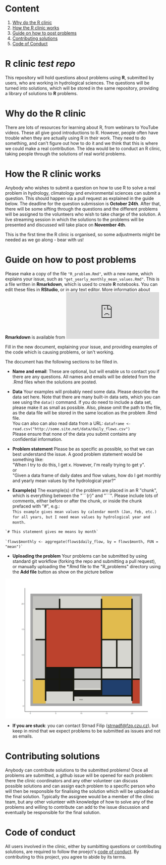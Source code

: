 # Content 
1. [Why do the R clinic](#why)
2. [How the R clinic works ](#how)
3. [Guide on how to post problems](#guide)
4. [Contributing solutions](#solutions) 
5. [Code of Conduct](#CoC)
 
# R clinic *test repo*

This repository will hold questions about problems using **R**, submitted by users, who
are working in hydrological sciences. The questions will be turned into solutions,
which will be stored in the same repository, providing a library of solutions
to **R** problems. 


# Why do the R clinic  <a name="why"></a>

There are lots of resources for learning about R, from webinars to YouTube videos. These all give good introductions to R. However, people often have trouble when they are actually using R in their work. They need to do something, and can't figure out how to do it and we think that this is where we could make a real contribution. The idea would be to conduct an R clinic, taking people through the solutions of real world problems. 


# How the R clinic works  <a name="how"></a>

Anybody who wishes to submit a question on how to use R to solve a real problem in hydrology, climatology and environmental sciences can submit a question. This should happen via a pull request as explained in the guide below. The deadline for the question submission is **October 24th**. After that, there will be some sifting through the questions and the different problems will be assigned to the volunteers who wish to take charge of the solution. A live streaming session in which the solutions to the problems will be presented and discussed will take place on **November 4th**. 

This is the first time the R clinic is organised, so some adjustments might be needed as we go along - bear with us! 


# Guide on how to post problems  <a name="guide"></a>

Please make a copy of the file `"R_problem.Rmd"`, with a new name, which
explains your issue, such as `"get_yearly_monthly_mean_values.Rmd"`. This
is a file written in **Rmarkdown**, which is used to create **R** notebooks.
You can edit these files in **RStudio**, or in any text editor.
More information about **Rmarkdown** is available from ![](https://cran.r-project.org/web/packages/rmarkdown/vignettes/rmarkdown.html)

Fill in the new document, explaining your issue, and providing examples of
the code which is causing problems, or isn't working.

The document has the following sections to be filled in.

* **Name and email**: These are optional, but will enable us to contact you if there are any
questions. All names and emails will be deleted from the .Rmd files when
the solutions are posted.

* **Data** Your examples will probably need some data. Please describe the data set here.
Note that there are many built-in data sets, which you can see using the
`data()` command. If you do need to include a data set, please make it as 
small as possible. Also, please omit the path to the file, as the data
file will be stored in the same location as the problem .Rmd file.  
You can also can also read data from a URL:
`dataframe <- read.csv("http://some.site.net/data/daily_flows.csv")`   
Please ensure that none of the data you submit contains any confidential information.

* **Problem statement** Please be as specific as possible, so that we can best understand the issue.
A good problem statement would be something like:  
"When I try to do this, I get x. However, I'm really trying to get y".  
or  
"Given a data frame of daily dates and flow values, how do I get monthly and yearly mean values by the hydrological year?"  

* **Example(s)** The example(s) of the problem are placed in an R "chunk", which is everything
between the "\`\`\`{r}" and "\`\`\`". Please include lots of comments, either before 
or after the chunk, or inside the chunk prefaced with "#", e.g.:  
`This example gives mean values by calendar month (Jan, Feb, etc.) for all years, but
I need mean values by hydrological year and month.`  

 ```{r}   
 `# This statement gives me means by month`  
 
`flows$monthly <- aggregate(flows$daily_flow, by = flows$month, FUN = "mean")`

  ```    
  
* **Uploading the problem** Your problems can be submitted by using standard git workflow (forking the repo and submitting a pull request), or manually uploading the \*.Rmd file to the "R_problems" directory using the **Add file** button as show on the picture bellow  

<img src = ".figs/placeholder_image.png" align = "center" width = "555"/>


* **If you are stuck**: you can contact Strnad Filip (strnadf@fzp.czu.cz), but keep in mind that we expect problems to be submitted as issues and not as emails. 

# Contributing solutions  <a name="solutions"></a> 

Anybody can contribute solutions to the submitted problems! Once all problems are submitted, a github issue will be opened for each problem: there the clinic coordinators and any other volunteer can discuss possible solutions and can assign each problem to a specific person who will then be responsible for finalising the solution which will be uploaded as the final solution. Typically the assignee would be a member of the clinic team, but any other volunteer with knowledge of how to solve any of the problems and willing to contribute can add to the issue discussion and eventually be responsible for the final solution. 


# Code of conduct  <a name="CoC"></a>

All users involved in the clinic, either by sumbitting questions or contributing solutions, are required to follow the proejct's [code of conduct](https://github.com/strnda/clinic_test_repo/blob/main/CODE_OF_CONDUCT.md). By contributing to this project, you agree to abide by its terms.
